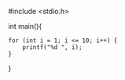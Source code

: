 #include <stdio.h>
 
int main(){
 
    for (int i = 1; i <= 10; i++) {
        printf("%d ", i);
    }

}